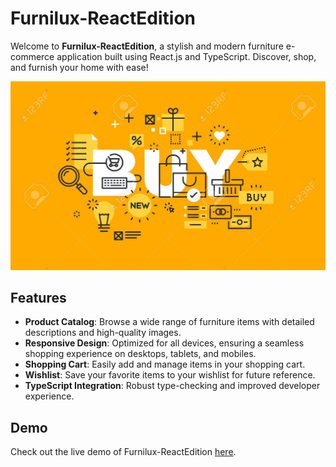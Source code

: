 # Furnilux-ReactEdition

Welcome to **Furnilux-ReactEdition**, a stylish and modern furniture e-commerce application built using React.js and TypeScript. Discover, shop, and furnish your home with ease!

![Furnilux-ReactEdition](src/Images/Banner.jpg)

## Features

- **Product Catalog**: Browse a wide range of furniture items with detailed descriptions and high-quality images.
- **Responsive Design**: Optimized for all devices, ensuring a seamless shopping experience on desktops, tablets, and mobiles.
- **Shopping Cart**: Easily add and manage items in your shopping cart.
- **Wishlist**: Save your favorite items to your wishlist for future reference.
- **TypeScript Integration**: Robust type-checking and improved developer experience.

## Demo

Check out the live demo of Furnilux-ReactEdition [here](https://Subaiyal-Rehan.github.io/Furnilux-ReactEdition).
